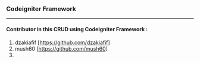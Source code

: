 ### Codeigniter Framework
<hr>

#### Contributor in this CRUD using Codeigniter Framework :

1. dzakiafif [https://github.com/dzakiafif]
2. mush60 [https://github.com/mush60]
3.